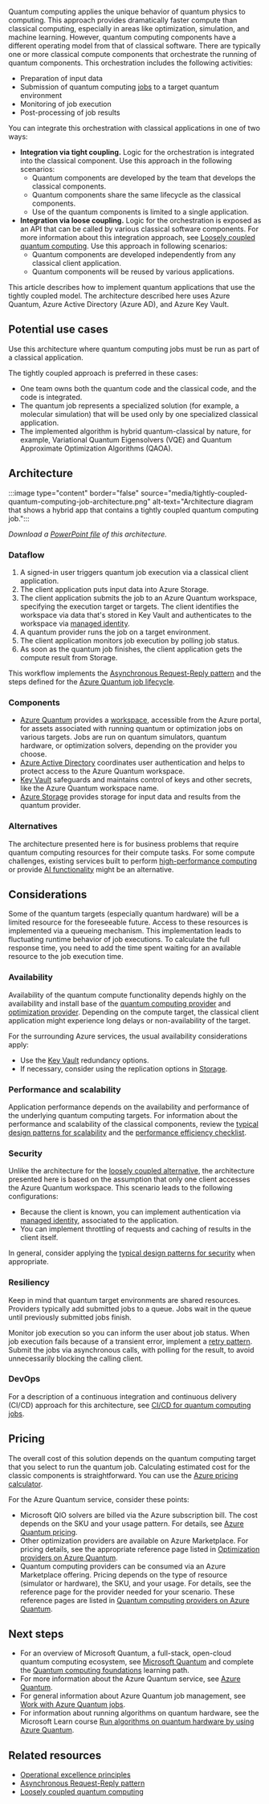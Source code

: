 Quantum computing applies the unique behavior of quantum physics to computing. This approach provides dramatically faster compute than classical computing, especially in areas like optimization, simulation, and machine learning. However, quantum computing components have a different operating model from that of classical software. There are typically one or more classical compute components that orchestrate the running of quantum components. This orchestration includes the following activities:

* Preparation of input data
* Submission of quantum computing [jobs](/azure/quantum/how-to-work-with-jobs) to a target quantum environment
* Monitoring of job execution
* Post-processing of job results

You can integrate this orchestration with classical applications in one of two ways:

* **Integration via tight coupling.** Logic for the orchestration is integrated into the classical component. Use this approach in the following scenarios:
  * Quantum components are developed by the team that develops the classical components.
  * Quantum components share the same lifecycle as the classical components.
  * Use of the quantum components is limited to a single application.
* **Integration via loose coupling.** Logic for the orchestration is exposed as an API that can be called by various classical software components. For more information about this integration approach, see [Loosely coupled quantum computing](loosely-coupled-quantum-computing-job.yml). Use this approach in following scenarios:
  * Quantum components are developed independently from any classical client application.
  * Quantum components will be reused by various applications.

This article describes how to implement quantum applications that use the tightly coupled model. The architecture described here uses Azure Quantum, Azure Active Directory (Azure AD), and Azure Key Vault.

## Potential use cases

Use this architecture where quantum computing jobs must be run as part of a classical application. 

The tightly coupled approach is preferred in these cases:

* One team owns both the quantum code and the classical code, and the code is integrated.
* The quantum job represents a specialized solution (for example, a molecular simulation) that will be used only by one specialized classical application.
* The implemented algorithm is hybrid quantum-classical by nature, for example, Variational Quantum Eigensolvers (VQE) and Quantum Approximate Optimization Algorithms (QAOA).

## Architecture

:::image type="content" border="false" source="media/tightly-coupled-quantum-computing-job-architecture.png" alt-text="Architecture diagram that shows a hybrid app that contains a tightly coupled quantum computing job.":::

*Download a [PowerPoint file](https://arch-center.azureedge.net/tightly-coupled-quantum.pptx) of this architecture.*

### Dataflow
1. A signed-in user triggers quantum job execution via a classical client application.
1. The client application puts input data into Azure Storage.
1. The client application submits the job to an Azure Quantum workspace, specifying the execution target or targets. The client identifies the workspace via data that's stored in Key Vault and authenticates to the workspace via [managed identity](/azure/active-directory/managed-identities-azure-resources/overview).
1. A quantum provider runs the job on a target environment.
1. The client application monitors job execution by polling job status.
1. As soon as the quantum job finishes, the client application gets the compute result from Storage.

This workflow implements the [Asynchronous Request-Reply pattern](../../patterns/async-request-reply.md) and the steps defined for the [Azure Quantum job lifecycle](/azure/quantum/how-to-work-with-jobs#job-lifecycle).

### Components
* [Azure Quantum](https://azure.microsoft.com/services/quantum) provides a [workspace](/azure/quantum/how-to-create-workspace), accessible from the Azure portal, for assets associated with running quantum or optimization jobs on various targets. Jobs are run on quantum simulators, quantum hardware, or optimization solvers, depending on the provider you choose.
* [Azure Active Directory](https://azure.microsoft.com/services/active-directory) coordinates user authentication and helps to protect access to the Azure Quantum workspace.
* [Key Vault](https://azure.microsoft.com/services/key-vault) safeguards and maintains control of keys and other secrets, like the Azure Quantum workspace name.
* [Azure Storage](https://azure.microsoft.com/services/storage) provides storage for input data and results from the quantum provider. 

### Alternatives

The architecture presented here is for business problems that require quantum computing resources for their compute tasks. For some compute challenges, existing services built to perform [high-performance computing](https://azure.microsoft.com/solutions/high-performance-computing) or provide [AI functionality](https://azure.microsoft.com/overview/ai-platform) might be an alternative.

## Considerations

Some of the quantum targets (especially quantum hardware) will be a limited resource for the foreseeable future. Access to these resources is implemented via a queueing mechanism. This implementation leads to fluctuating runtime behavior of job executions. To calculate the full response time, you need to add the time spent waiting for an available resource to the job execution time.

### Availability

Availability of the quantum compute functionality depends highly on the availability and install base of the [quantum computing provider](/azure/quantum/qc-target-list) and [optimization provider](/azure/quantum/qio-target-list). Depending on the compute target, the classical client application might experience long delays or non-availability of the target.

For the surrounding Azure services, the usual availability considerations apply:

* Use the [Key Vault](/azure/key-vault/general/disaster-recovery-guidance) redundancy options.
* If necessary, consider using the replication options in [Storage](/azure/storage/common/storage-redundancy).

### Performance and scalability

Application performance depends on the availability and performance of the underlying quantum computing targets. For information about the performance and scalability of the classical components, review the [typical design patterns for scalability](/azure/architecture/framework/scalability/performance-efficiency-patterns) and the [performance efficiency checklist](/azure/architecture/framework/scalability/performance-efficiency).

### Security

Unlike the architecture for the [loosely coupled alternative](loosely-coupled-quantum-computing-job.yml), the architecture presented here is based on the assumption that only one client accesses the Azure Quantum workspace. This scenario leads to the following configurations:

* Because the client is known, you can implement authentication via [managed identity](/azure/active-directory/managed-identities-azure-resources/overview), associated to the application.
* You can implement throttling of requests and caching of results in the client itself.

In general, consider applying the [typical design patterns for security](/azure/architecture/framework/security/security-patterns) when appropriate.

### Resiliency

Keep in mind that quantum target environments are shared resources. Providers typically add submitted jobs to a queue. Jobs wait in the queue until previously submitted jobs finish.

Monitor job execution so you can inform the user about job status. When job execution fails because of a transient error, implement a [retry pattern](/azure/architecture/patterns/retry). Submit the jobs via asynchronous calls, with polling for the result, to avoid unnecessarily blocking the calling client.

### DevOps

For a description of a continuous integration and continuous delivery (CI/CD) approach for this architecture, see [CI/CD for quantum computing jobs](../../solution-ideas/articles/cicd-for-quantum-computing-jobs.yml).

## Pricing

The overall cost of this solution depends on the quantum computing target that you select to run the quantum job. Calculating estimated cost for the classic components is straightforward. You can use the [Azure pricing calculator](https://azure.microsoft.com/pricing/calculator).

For the Azure Quantum service, consider these points:

* Microsoft QIO solvers are billed via the Azure subscription bill. The cost depends on the SKU and your usage pattern. For details, see [Azure Quantum pricing](https://azure.microsoft.com/pricing/details/azure-quantum).
* Other optimization providers are available on Azure Marketplace. For pricing details, see the appropriate reference page listed in [Optimization providers on Azure Quantum](/azure/quantum/qio-target-list).
* Quantum computing providers can be consumed via an Azure Marketplace offering. Pricing depends on the type of resource (simulator or hardware), the SKU, and your usage. For details, see the reference page for the provider needed for your scenario. These reference pages are listed in [Quantum computing providers on Azure Quantum](/azure/quantum/qc-target-list).

## Next steps

* For an overview of Microsoft Quantum, a full-stack, open-cloud quantum computing ecosystem, see [Microsoft Quantum](https://azure.microsoft.com/solutions/quantum-computing) and complete the [Quantum computing foundations](/learn/paths/quantum-computing-fundamentals) learning path.
* For more information about the Azure Quantum service, see [Azure Quantum](https://azure.microsoft.com/services/quantum/).
* For general information about Azure Quantum job management, see [Work with Azure Quantum jobs](/azure/quantum/how-to-work-with-jobs).
* For information about running algorithms on quantum hardware, see the Microsoft Learn course [Run algorithms on quantum hardware by using Azure Quantum](/learn/modules/run-algorithms-quantum-hardware-azure-quantum).

## Related resources

* [Operational excellence principles](../../framework/devops/principles.md)
* [Asynchronous Request-Reply pattern](../../patterns/async-request-reply.md)
* [Loosely coupled quantum computing](loosely-coupled-quantum-computing-job.yml)
